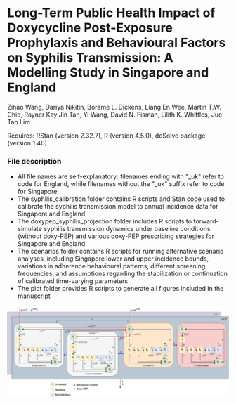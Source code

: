 # Long-Term Public Health Impact of Doxycycline Post-Exposure Prophylaxis and Behavioural Factors on Syphilis Transmission: A Modelling Study in Singapore and England

Zihao Wang, Dariya Nikitin, Borame L. Dickens, Liang En Wee, Martin T.W. Chio, Rayner Kay Jin Tan, Yi Wang, David N. Fisman, Lilith K. Whittles, Jue Tao Lim </br>

Requires: RStan (version 2.32.7), R (version 4.5.0), deSolve package (version 1.40) </br>

### File description
* All file names are self-explanatory: filenames ending with "_uk" refer to code for England, while filenames without the "_uk" suffix refer to code for Singapore </br>
* The syphilis_calibration folder contains R scripts and Stan code used to calibrate the syphilis transmission model to annual incidence data for Singapore and England </br>
* The doxypep_syphilis_projection folder includes R scripts to forward-simulate syphilis transmission dynamics under baseline conditions (without doxy-PEP) and various doxy-PEP prescribing strategies for Singapore and England </br>
* The scenarios folder contains R scripts for running alternative scenario analyses, including Singapore lower and upper incidence bounds, variations in adherence behavioural patterns, different screening frequencies, and assumptions regarding the stabilization or continuation of calibrated time-varying parameters </br>
* The plot folder provides R scripts to generate all figures included in the manuscript

![alt text](https://github.com/killingbear999/doxypep_syphilis/blob/main/doxyPEP_syphilis.png)
